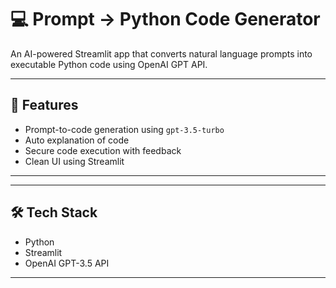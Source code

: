 # 💻 Prompt → Python Code Generator

An AI-powered Streamlit app that converts natural language prompts into executable Python code using OpenAI GPT API.

---

## 🧠 Features

- Prompt-to-code generation using `gpt-3.5-turbo`
- Auto explanation of code
- Secure code execution with feedback
- Clean UI using Streamlit

---



---

## 🛠️ Tech Stack

- Python
- Streamlit
- OpenAI GPT-3.5 API

---
